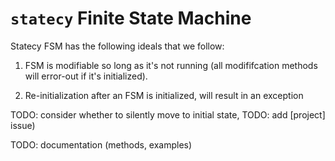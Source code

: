 # `statecy` Finite State Machine

Statecy FSM has the following ideals that we follow:

1. FSM is modifiable so long as it's not running (all modififcation methods will error-out if it's initialized).

2. Re-initialization after an FSM is initialized, will result in an exception

TODO: consider whether to silently move to initial state, TODO: add \[project\] issue)

TODO: documentation (methods, examples)
